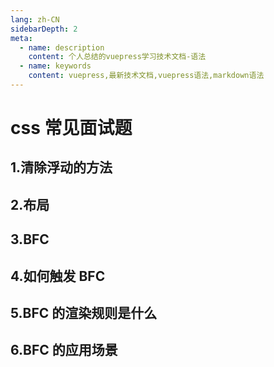 ```yaml
---
lang: zh-CN
sidebarDepth: 2
meta:
  - name: description
    content: 个人总结的vuepress学习技术文档-语法
  - name: keywords
    content: vuepress,最新技术文档,vuepress语法,markdown语法
---
```


# css 常见面试题

## 1.清除浮动的方法

## 2.布局

## 3.BFC

## 4.如何触发 BFC

## 5.BFC 的渲染规则是什么

## 6.BFC 的应用场景
